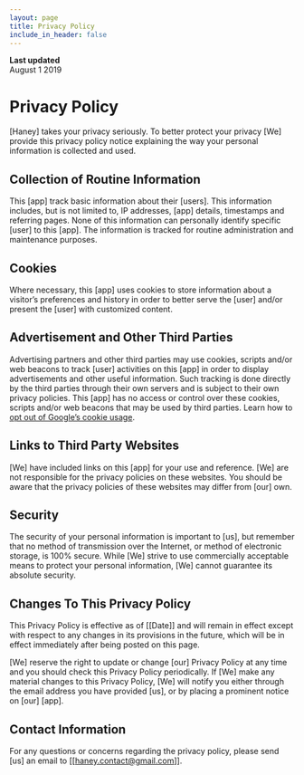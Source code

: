 ```yaml
---
layout: page
title: Privacy Policy
include_in_header: false
---
```


**Last updated**  
August 1 2019

# Privacy Policy

[Haney] takes your privacy seriously. To better protect your privacy [We] provide this privacy policy notice explaining the way your personal information is collected and used.


## Collection of Routine Information

This [app] track basic information about their [users]. This information includes, but is not limited to, IP addresses, [app] details, timestamps and referring pages. None of this information can personally identify specific [user] to this [app]. The information is tracked for routine administration and maintenance purposes.


## Cookies

Where necessary, this [app] uses cookies to store information about a visitor’s preferences and history in order to better serve the [user] and/or present the [user] with customized content.


## Advertisement and Other Third Parties

Advertising partners and other third parties may use cookies, scripts and/or web beacons to track [user] activities on this [app] in order to display advertisements and other useful information. Such tracking is done directly by the third parties through their own servers and is subject to their own privacy policies. This [app] has no access or control over these cookies, scripts and/or web beacons that may be used by third parties. Learn how to [opt out of Google’s cookie usage](http://www.google.com/privacy_ads.html).


## Links to Third Party Websites

[We] have included links on this [app] for your use and reference. [We] are not responsible for the privacy policies on these websites. You should be aware that the privacy policies of these websites may differ from [our] own.


## Security

The security of your personal information is important to [us], but remember that no method of transmission over the Internet, or method of electronic storage, is 100% secure. While [We] strive to use commercially acceptable means to protect your personal information, [We] cannot guarantee its absolute security.


## Changes To This Privacy Policy

This Privacy Policy is effective as of [[Date]] and will remain in effect except with respect to any changes in its provisions in the future, which will be in effect immediately after being posted on this page.

[We] reserve the right to update or change [our] Privacy Policy at any time and you should check this Privacy Policy periodically. If [We] make any material changes to this Privacy Policy, [We] will notify you either through the email address you have provided [us], or by placing a prominent notice on [our] [app].


## Contact Information

For any questions or concerns regarding the privacy policy, please send [us] an email to [[haney.contact@gmail.com]].
